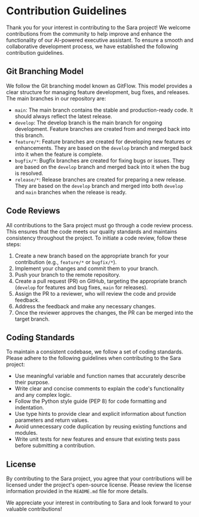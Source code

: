 # Contribution Guidelines

Thank you for your interest in contributing to the Sara project! We welcome contributions from the community to help improve and enhance the functionality of our AI-powered executive assistant. To ensure a smooth and collaborative development process, we have established the following contribution guidelines.

## Git Branching Model

We follow the Git branching model known as GitFlow. This model provides a clear structure for managing feature development, bug fixes, and releases. The main branches in our repository are:

- `main`: The main branch contains the stable and production-ready code. It should always reflect the latest release.
- `develop`: The develop branch is the main branch for ongoing development. Feature branches are created from and merged back into this branch.
- `feature/*`: Feature branches are created for developing new features or enhancements. They are based on the `develop` branch and merged back into it when the feature is complete.
- `bugfix/*`: Bugfix branches are created for fixing bugs or issues. They are based on the `develop` branch and merged back into it when the bug is resolved.
- `release/*`: Release branches are created for preparing a new release. They are based on the `develop` branch and merged into both `develop` and `main` branches when the release is ready.

## Code Reviews

All contributions to the Sara project must go through a code review process. This ensures that the code meets our quality standards and maintains consistency throughout the project. To initiate a code review, follow these steps:

1. Create a new branch based on the appropriate branch for your contribution (e.g., `feature/*` or `bugfix/*`).
2. Implement your changes and commit them to your branch.
3. Push your branch to the remote repository.
4. Create a pull request (PR) on GitHub, targeting the appropriate branch (`develop` for features and bug fixes, `main` for releases).
5. Assign the PR to a reviewer, who will review the code and provide feedback.
6. Address the feedback and make any necessary changes.
7. Once the reviewer approves the changes, the PR can be merged into the target branch.

## Coding Standards

To maintain a consistent codebase, we follow a set of coding standards. Please adhere to the following guidelines when contributing to the Sara project:

- Use meaningful variable and function names that accurately describe their purpose.
- Write clear and concise comments to explain the code's functionality and any complex logic.
- Follow the Python style guide (PEP 8) for code formatting and indentation.
- Use type hints to provide clear and explicit information about function parameters and return values.
- Avoid unnecessary code duplication by reusing existing functions and modules.
- Write unit tests for new features and ensure that existing tests pass before submitting a contribution.

## License

By contributing to the Sara project, you agree that your contributions will be licensed under the project's open-source license. Please review the license information provided in the `README.md` file for more details.

We appreciate your interest in contributing to Sara and look forward to your valuable contributions!